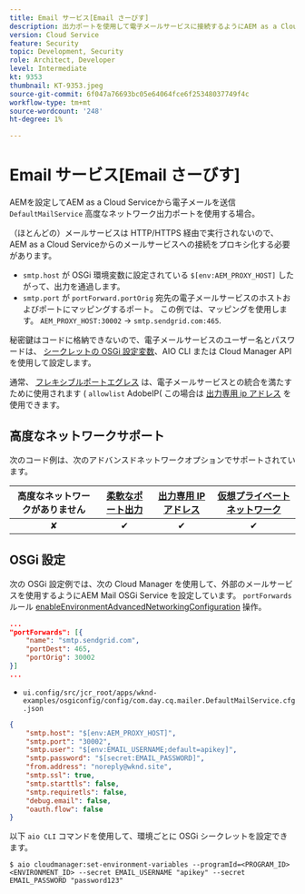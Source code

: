 ```yaml
---
title: Email サービス[Email さーびす]
description: 出力ポートを使用して電子メールサービスに接続するようにAEM as a Cloud Serviceを設定する方法を説明します。
version: Cloud Service
feature: Security
topic: Development, Security
role: Architect, Developer
level: Intermediate
kt: 9353
thumbnail: KT-9353.jpeg
source-git-commit: 6f047a76693bc05e64064fce6f25348037749f4c
workflow-type: tm+mt
source-wordcount: '248'
ht-degree: 1%

---
```



# Email サービス[Email さーびす]

AEMを設定してAEM as a Cloud Serviceから電子メールを送信 `DefaultMailService` 高度なネットワーク出力ポートを使用する場合。

（ほとんどの）メールサービスは HTTP/HTTPS 経由で実行されないので、AEM as a Cloud Serviceからのメールサービスへの接続をプロキシ化する必要があります。

+ `smtp.host` が OSGi 環境変数に設定されている `$[env:AEM_PROXY_HOST]` したがって、出力を通過します。
+ `smtp.port` が `portForward.portOrig` 宛先の電子メールサービスのホストおよびポートにマッピングするポート。 この例では、マッピングを使用します。 `AEM_PROXY_HOST:30002` → `smtp.sendgrid.com:465`.

秘密鍵はコードに格納できないので、電子メールサービスのユーザー名とパスワードは、 [シークレットの OSGi 設定変数](https://experienceleague.adobe.com/docs/experience-manager-cloud-service/implementing/deploying/configuring-osgi.html#secret-configuration-values)、AIO CLI または Cloud Manager API を使用して設定します。

通常、 [フレキシブルポートエグレス](../flexible-port-egress.md) は、電子メールサービスとの統合を満たすために使用されます ( `allowlist` AdobeIP( この場合は [出力専用 ip アドレス](../dedicated-egress-ip-address.md) を使用できます。

## 高度なネットワークサポート

次のコード例は、次のアドバンスドネットワークオプションでサポートされています。

| 高度なネットワークがありません | [柔軟なポート出力](../flexible-port-egress.md) | [出力専用 IP アドレス](../dedicated-egress-ip-address.md) | [仮想プライベートネットワーク](../vpn.md) |
|:-----:|:-----:|:------:|:---------:|
| ✘ | ✔ | ✔ | ✔ |

## OSGi 設定

次の OSGi 設定例では、次の Cloud Manager を使用して、外部のメールサービスを使用するようにAEM Mail OSGi Service を設定しています。 `portForwards` ルール [enableEnvironmentAdvancedNetworkingConfiguration](https://www.adobe.io/experience-cloud/cloud-manager/reference/api/#operation/enableEnvironmentAdvancedNetworkingConfiguration) 操作。

```json
...
"portForwards": [{
    "name": "smtp.sendgrid.com",
    "portDest": 465,
    "portOrig": 30002
}]
...
```

+ `ui.config/src/jcr_root/apps/wknd-examples/osgiconfig/config/com.day.cq.mailer.DefaultMailService.cfg.json`

```json
{
    "smtp.host": "$[env:AEM_PROXY_HOST]",
    "smtp.port": "30002",
    "smtp.user": "$[env:EMAIL_USERNAME;default=apikey]",
    "smtp.password": "$[secret:EMAIL_PASSWORD]",
    "from.address": "noreply@wknd.site",
    "smtp.ssl": true,
    "smtp.starttls": false, 
    "smtp.requiretls": false,
    "debug.email": false,
    "oauth.flow": false
}
```

以下 `aio CLI` コマンドを使用して、環境ごとに OSGi シークレットを設定できます。

```shell
$ aio cloudmanager:set-environment-variables --programId=<PROGRAM_ID> <ENVIRONMENT_ID> --secret EMAIL_USERNAME "apikey" --secret EMAIL_PASSWORD "password123"
```
